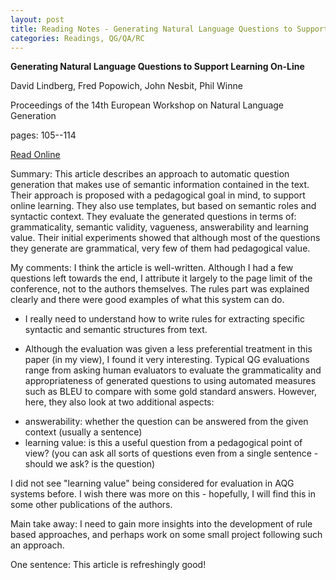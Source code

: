 ```yaml
---
layout: post
title: Reading Notes - Generating Natural Language Questions to Support Learning On-Line
categories: Readings, QG/QA/RC
---
```

**Generating Natural Language Questions to Support Learning On-Line**

David Lindberg, Fred Popowich, John Nesbit, Phil Winne

Proceedings of the 14th European Workshop on Natural Language Generation

pages: 105--114

[Read Online](http://www.aclweb.org/anthology/W13-2114)

Summary: 
This article describes an approach to automatic question generation that makes use of semantic information contained in the text. Their approach is proposed with a pedagogical goal in mind, to support online learning. They also use templates, but based on semantic roles and syntactic context. They evaluate the generated questions in terms of: grammaticality, semantic validity, vagueness, answerability and learning value. Their initial experiments showed that although most of the questions they generate are grammatical, very few of them had pedagogical value.

My comments:
I think the article is well-written. Although I had a few questions left towards the end, I attribute it largely to the page limit of the conference, not to the authors themselves. The rules part was explained clearly and there were good examples of what this system can do. 

* I really need to understand how to write rules for extracting specific syntactic and semantic structures from text.

* Although the evaluation was given a less preferential treatment in this paper (in my view), I found it very interesting. Typical QG evaluations range from asking human evaluators to evaluate the grammaticality and appropriateness of generated questions to using automated measures such as BLEU to compare with some gold standard answers. However, here, they also look at two additional aspects: 

- answerability: whether the question can be answered from the given context (usually a sentence)
- learning value: is this a useful question from a pedagogical point of view? (you can ask all sorts of questions even from a single sentence - should we ask? is the question)

I did not see "learning value" being considered for evaluation in AQG systems before. I wish there was more on this - hopefully, I will find this in some other publications of the authors. 

Main take away: I need to gain more insights into the development of rule based approaches, and perhaps work on some small project following such an approach.

One sentence: This article is refreshingly good!
